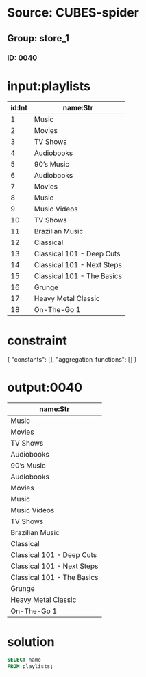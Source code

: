 # Source: CUBES-spider
## Group: store_1
### ID: 0040

# input:playlists

| id:Int | name:Str |
|---|---|
| 1 | Music |
| 2 | Movies |
| 3 | TV Shows |
| 4 | Audiobooks |
| 5 | 90’s Music |
| 6 | Audiobooks |
| 7 | Movies |
| 8 | Music |
| 9 | Music Videos |
| 10 | TV Shows |
| 11 | Brazilian Music |
| 12 | Classical |
| 13 | Classical 101 - Deep Cuts |
| 14 | Classical 101 - Next Steps |
| 15 | Classical 101 - The Basics |
| 16 | Grunge |
| 17 | Heavy Metal Classic |
| 18 | On-The-Go 1 |

# constraint

{
  "constants": [],
  "aggregation_functions": []
}

# output:0040

| name:Str |
|---|
| Music |
| Movies |
| TV Shows |
| Audiobooks |
| 90’s Music |
| Audiobooks |
| Movies |
| Music |
| Music Videos |
| TV Shows |
| Brazilian Music |
| Classical |
| Classical 101 - Deep Cuts |
| Classical 101 - Next Steps |
| Classical 101 - The Basics |
| Grunge |
| Heavy Metal Classic |
| On-The-Go 1 |

# solution

```sql
SELECT name
FROM playlists;
```
